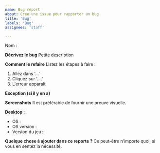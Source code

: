 ```yaml
---
name: Bug report
about: Crée une issue pour rapporter un bug
title: 'Bug'
labels: 'Bug'
assignees: 'staff'

---
```

Nom : 

**Décrivez le bug**
Petite description

**Comment le refaire**
Listez les étapes à faire :
1. Allez dans '...'
2. Cliquez sur '....'
3. L'erreur apparaît

**Exception (si il y en a)**

**Screenshots**
Il est préférable de fournir une preuve visuelle.

**Desktop :**
 - OS :
 - OS version :
 - Version du jeu :

**Quelque chose à ajouter dans ce reporte ?**
Ce peut-être n'importe quoi, si vous en sentez la nécessité.
